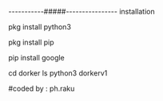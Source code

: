 -----------#####----------------
                installation

pkg install python3

pkg install pip 

pip install google

cd dorker
ls
python3 dorkerv1

#coded by : ph.raku
